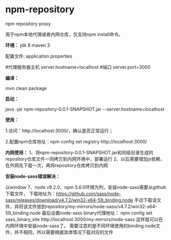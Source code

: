 # npm-repository
npm repository proxy

用于npm本地代理或者内网仓库，仅支持npm install命令。

**环境：**
  jdk 8
  maven 3

配置文件: application.properties

  #代理服务器主机
  server.hostname=localhost
  #端口
  server.port=3000
  
**编译：**

  mvn clean package
  
**启动：**

  java -jar npm-repository-0.0.1-SNAPSHOT.jar --server.hostname=localhost

**使用：**

  1.访问：http://localhost:3000/，确认是否正常运行；
  
  2.配置npm仓库地址：npm config set registry http://localhost:3000/


**内网使用：**
  1、将npm-repository-0.0.1-SNAPSHOT.jar和同级目录生成的repository仓库文件一同拷贝到内网环境中，部署运行
  2、以后需要增加js依赖，在外网先下载一次，再将repository仓库拷贝到内网
 
 
 **安装node-sass错误解决：**
 
  以window 7、node v9.2.0、npm 5.6.0环境为列，安装node-sass需要从github下载文件，
下载地址为：https://github.com/sass/node-sass/releases/download/v4.7.2/win32-x64-59_binding.node
  手动下载该文件，并将该文件放到repository/my-mirrors/node-sass/v4.7.2/win32-x64-59_binding.node
  最后设置node-sass binary代理地址：
  npm config set sass_binary_site http://localhost:3000/my-mirrors/node-sass
  这样就可以在内网环境中安装node-sass了。
  需要注意的是不同环境使用的binding.node文件，并不相同，所以需要根据具体情况下载对应的文件


